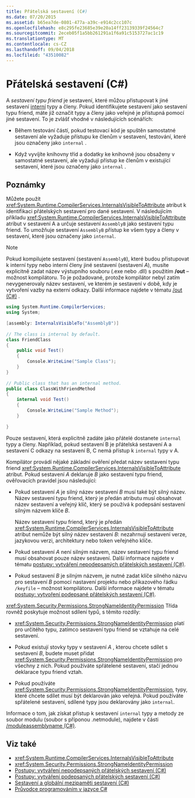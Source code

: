 ```yaml
---
title: Přátelská sestavení (C#)
ms.date: 07/20/2015
ms.assetid: b65ea7de-0801-477a-a39c-e914c2cc107c
ms.openlocfilehash: e8c295fe23685e39e20a14ff23139339f24564c7
ms.sourcegitcommit: 2eceb05f1a5bb261291a1f6a91c5153727ac1c19
ms.translationtype: MT
ms.contentlocale: cs-CZ
ms.lasthandoff: 09/04/2018
ms.locfileid: "43510082"
---
```

# <a name="friend-assemblies-c"></a>Přátelská sestavení (C#)
A *sestavení typu friend* je sestavení, které můžou přistupovat k jiné sestavení [interní](../../../../csharp/language-reference/keywords/internal.md) typy a členy. Pokud identifikujete sestavení jako sestavení typu friend, máte již označit typy a členy jako veřejné je přístupná pomocí jiné sestavení. To je zvlášť vhodné v následujících scénářích:  
  
-   Během testování částí, pokud testovací kód je spuštěn samostatné sestavení ale vyžaduje přístupu ke členům v sestavení, testování, které jsou označeny jako `internal` .  
  
-   Když vyvíjíte knihovny tříd a dodatky ke knihovně jsou obsaženy v samostatné sestavení, ale vyžadují přístup ke členům v existující sestavení, které jsou označeny jako `internal` .  
  
## <a name="remarks"></a>Poznámky  
 Můžete použít <xref:System.Runtime.CompilerServices.InternalsVisibleToAttribute> atribut k identifikaci přátelských sestavení pro dané sestavení. V následujícím příkladu <xref:System.Runtime.CompilerServices.InternalsVisibleToAttribute> atribut v sestavení A a určuje sestavení `AssemblyB` jako sestavení typu friend. To umožňuje sestavení `AssemblyB` přístup ke všem typy a členy v sestavení, které jsou označeny jako `internal`.  
  
> [!NOTE]
>  Pokud kompilujete sestavení (sestavení `AssemblyB`), které budou přistupovat k interní typy nebo interní členy jiné sestavení (sestavení *A*), musíte explicitně zadat název výstupního souboru (.exe nebo .dll) s použitím **/out** – možnost kompilátoru. To je požadované, protože kompilátor nebyl zatím nevygenerovaly název sestavení, ve kterém je sestavení v době, kdy je vytvoření vazby na externí odkazy. Další informace najdete v tématu [/out (C#)](../../../../csharp/language-reference/compiler-options/out-compiler-option.md) .  
  
```csharp  
using System.Runtime.CompilerServices;  
using System;  
  
[assembly: InternalsVisibleTo("AssemblyB")]  
  
// The class is internal by default.  
class FriendClass  
{  
    public void Test()  
    {  
        Console.WriteLine("Sample Class");  
    }  
}  
  
// Public class that has an internal method.  
public class ClassWithFriendMethod  
{  
    internal void Test()  
    {  
        Console.WriteLine("Sample Method");  
    }  
  
}  
```  
  
 Pouze sestavení, která explicitně zadáte jako přátelé dostanete `internal` typy a členy. Například, pokud sestavení B je přátelská sestavení A a sestavení C odkazy na sestavení B, C nemá přístup k `internal` typy v A.  
  
 Kompilátor provádí nějaké základní ověření předat název sestavení typu friend <xref:System.Runtime.CompilerServices.InternalsVisibleToAttribute> atribut. Pokud sestavení *A* deklaruje *B* jako sestavení typu friend, ověřovacích pravidel jsou následující:  
  
-   Pokud sestavení *A* je silný název sestavení *B* musí také být silný název. Název sestavení typu friend, který je předán atributu musí obsahovat název sestavení a veřejný klíč, který se používá k podepsání sestavení silným názvem klíče *B*.  
  
     Název sestavení typu friend, který je předán <xref:System.Runtime.CompilerServices.InternalsVisibleToAttribute> atribut nemůže být silný název sestavení *B*: nezahrnují sestavení verze, jazykovou verzi, architektury nebo token veřejného klíče.  
  
-   Pokud sestavení *A* není silným názvem, název sestavení typu friend musí obsahovat pouze název sestavení. Další informace najdete v tématu [postupy: vytváření nepodepsaných přátelských sestavení (C#)](../../../../csharp/programming-guide/concepts/assemblies-gac/how-to-create-unsigned-friend-assemblies.md).  
  
-   Pokud sestavení *B* je silným názvem, je nutné zadat klíče silného názvu pro sestavení *B* pomocí nastavení projektu nebo příkazového řádku `/keyfile` – možnost kompilátoru. Další informace najdete v tématu [postupy: vytvoření podepsané přátelských sestavení (C#)](../../../../csharp/programming-guide/concepts/assemblies-gac/how-to-create-signed-friend-assemblies.md).  
  
 <xref:System.Security.Permissions.StrongNameIdentityPermission> Třída rovněž poskytuje možnost sdílení typů, s těmito rozdíly:  
  
-   <xref:System.Security.Permissions.StrongNameIdentityPermission> platí pro určitého typu, zatímco sestavení typu friend se vztahuje na celé sestavení.  
  
-   Pokud existují stovky typy v sestavení *A* , kterou chcete sdílet s sestavení *B*, budete muset přidat <xref:System.Security.Permissions.StrongNameIdentityPermission> pro všechny z nich. Pokud používáte spřátelené sestavení, stačí jednou deklarace typu friend vztah.  
  
-   Pokud používáte <xref:System.Security.Permissions.StrongNameIdentityPermission>, typy, které chcete sdílet musí být deklarován jako veřejná. Pokud používáte spřátelené sestavení, sdílené typy jsou deklarovány jako `internal`.  
  
 Informace o tom, jak získat přístup k sestavení `internal` typy a metody ze soubor modulu (soubor s příponou .netmodule), najdete v části [/moduleassemblyname (C#)](../../../../csharp/language-reference/compiler-options/moduleassemblyname-compiler-option.md).  
  
## <a name="see-also"></a>Viz také

- <xref:System.Runtime.CompilerServices.InternalsVisibleToAttribute>  
- <xref:System.Security.Permissions.StrongNameIdentityPermission>  
- [Postupy: vytváření nepodepsaných přátelských sestavení (C#)](../../../../csharp/programming-guide/concepts/assemblies-gac/how-to-create-unsigned-friend-assemblies.md)  
- [Postupy: vytváření podepsaných přátelských sestavení (C#)](../../../../csharp/programming-guide/concepts/assemblies-gac/how-to-create-signed-friend-assemblies.md)  
- [Sestavení a globální mezipaměti sestavení (C#)](../../../../csharp/programming-guide/concepts/assemblies-gac/index.md)  
- [Průvodce programováním v jazyce C#](../../../../csharp/programming-guide/index.md)
